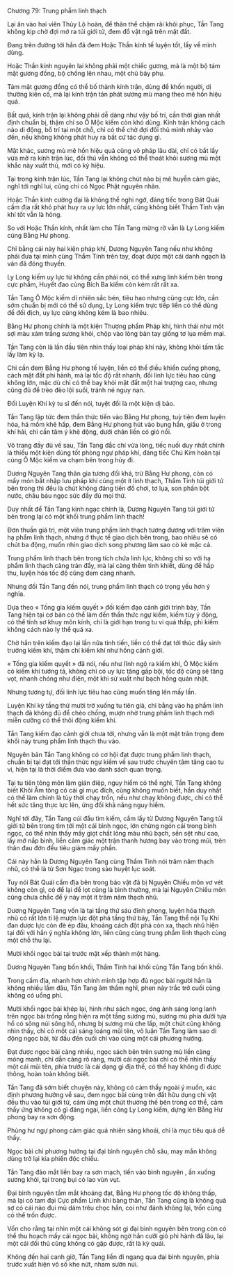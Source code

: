 




Chương 79: Trung phẩm linh thạch


Lại ăn vào hai viên Thủy Lộ hoàn, để thân thể chậm rãi khôi phục, Tần Tang không kịp chờ đợi mở ra túi giới tử, đem đồ vật ngã trên mặt đất.

Đang trên đường tới hắn đã đem Hoặc Thần kính tế luyện tốt, lấy về mình dùng.

Hoặc Thần kính nguyên lai không phải một chiếc gương, mà là một bộ tám mặt gương đồng, bộ chồng lên nhau, một chủ bảy phụ.

Tám mặt gương đồng có thể bố thành kính trận, dùng để khốn người, dị thường kiên cố, mà lại kính trận tán phát sương mù mang theo mê hồn hiệu quả.

Bất quá, kính trận lại không phải dễ dàng như vậy bố trí, cần thời gian nhất định chuẩn bị, thậm chí so Ô Mộc kiếm còn khó dùng. Kính trận không cách nào di động, bố trí tại một chỗ, chỉ có thể chờ đợi đối thủ mình nhảy vào đến, nếu không không phát huy ra bất cứ tác dụng gì.

Mặt khác, sương mù mê hồn hiệu quả cũng vô pháp lâu dài, chỉ có bắt lấy vừa mở ra kính trận lúc, đối thủ vẫn không có thể thoát khỏi sương mù một khắc này xuất thủ, mới có kỳ hiệu.

Tại trong kính trận lúc, Tần Tang lại không chút nào bị mê huyễn cảm giác, nghĩ tới nghĩ lui, cũng chỉ có Ngọc Phật nguyên nhân.

Hoặc Thần kính cường đại là không thể nghi ngờ, đáng tiếc trong Bát Quái cấm địa rất khó phát huy ra uy lực lớn nhất, cũng không biết Thẩm Tinh vận khí tốt vẫn là hỏng.

So với Hoặc Thần kính, nhất làm cho Tần Tang mừng rỡ vẫn là Ly Long kiếm cùng Bằng Hư phong.

Chỉ bằng cái này hai kiện pháp khí, Dương Nguyên Tang nếu như không phải đưa tại mình cùng Thẩm Tinh trên tay, đoạt được một cái danh ngạch là ván đã đóng thuyền.

Ly Long kiếm uy lực từ không cần phải nói, có thể xưng linh kiếm bên trong cực phẩm, Huyết đao cùng Bích Ba kiếm còn kém rất rất xa.

Tần Tang Ô Mộc kiếm dĩ nhiên sắc bén, tiêu hao nhưng cũng cực lớn, cần sớm chuẩn bị mới có thể sử dụng, Ly Long kiếm trực tiếp liền có thể dùng để đối địch, uy lực cũng không kém là bao nhiêu.

Bằng Hư phong chính là một kiện Thượng phẩm Pháp khí, hình thái như một sợi màu xám trắng sương khói, chộp vào lòng bàn tay giống tơ lụa mềm mại.

Tần Tang còn là lần đầu tiên nhìn thấy loại pháp khí này, không khỏi tấm tắc lấy làm kỳ lạ.

Chỉ cần đem Bằng Hư phong tế luyện, liền có thể điều khiển cuồng phong, cách mặt đất phi hành, mà lại tốc độ rất nhanh, đối linh lực tiêu hao cũng không lớn, mặc dù chỉ có thể bay khỏi mặt đất một hai trượng cao, nhưng cũng đủ để trèo đèo lội suối, tránh né nguy nan.

Đối Luyện Khí kỳ tu sĩ đến nói, tuyệt đối là một kiện dị bảo.

Tần Tang lập tức đem thần thức tiến vào Bằng Hư phong, tuỳ tiện đem luyện hóa, há mồm khẽ hấp, đem Bằng Hư phong hút vào bụng hắn, giấu ở trong khí hải, chỉ cần tâm ý khẽ động, dưới chân liền có gió nổi.

Võ trang đầy đủ về sau, Tần Tang đắc chí vừa lòng, tiếc nuối duy nhất chính là thiếu một kiện dùng tốt phòng ngự pháp khí, đáng tiếc Chú Kim hoàn tại cùng Ô Mộc kiếm va chạm bên trong hủy đi.

Dương Nguyên Tang thân gia tương đối khá, trừ Bằng Hư phong, còn có mấy món bất nhập lưu pháp khí cùng một ít linh thạch, Thẩm Tinh túi giới tử bên trong thì đều là chút không đáng tiền đồ chơi, tơ lụa, son phấn bột nước, châu báu ngọc sức đầy đủ mọi thứ.

Duy nhất để Tần Tang kinh ngạc chính là, Dương Nguyên Tang túi giới tử bên trong lại có một khối trung phẩm linh thạch!

Đơn thuần giá trị, một viên trung phẩm linh thạch tương đương với trăm viên hạ phẩm linh thạch, nhưng ở thực tế giao dịch bên trong, bao nhiêu sẽ có chút ba động, muốn nhìn giao dịch song phương làm sao cò kè mặc cả.

Trung phẩm linh thạch bên trong tích chứa linh lực, không chỉ so với hạ phẩm linh thạch càng tràn đầy, mà lại càng thêm tinh khiết, dùng để hấp thu, luyện hóa tốc độ cũng đem càng nhanh.

Nhưng đối Tần Tang đến nói, trung phẩm linh thạch có trọng yếu hơn ý nghĩa.

Dựa theo « Tống gia kiếm quyết » đối kiếm đạo cảnh giới trình bày, Tần Tang hiện tại cơ bản có thể làm đến thần thức ngự kiếm, kiếm tùy ý động, có thể tính sơ khuy môn kính, chỉ là giới hạn trong tu vi quá thấp, phi kiếm không cách nào ly thể quá xa.

Chờ hắn trên kiếm đạo lại lần nữa tinh tiến, liền có thể đạt tới thúc đẩy sinh trưởng kiếm khí, thậm chí kiếm khí như hồng cảnh giới.

« Tống gia kiếm quyết » đã nói, nếu như lĩnh ngộ ra kiếm khí, Ô Mộc kiếm có kiếm khí tướng tá, không chỉ có uy lực tăng gấp bội, tốc độ cũng sẽ tăng vọt, nhanh chóng như điện, một khi sử xuất như bạch hồng quán nhật.

Nhưng tương tự, đối linh lực tiêu hao cũng muốn tăng lên mấy lần.

Luyện Khí kỳ tầng thứ mười trở xuống tu tiên giả, chỉ bằng vào hạ phẩm linh thạch đã không đủ để chèo chống, mượn nhờ trung phẩm linh thạch mới miễn cưỡng có thể thôi động kiếm khí.

Tần Tang kiếm đạo cảnh giới chưa tới, nhưng vẫn là một mặt trân trọng đem khối này trung phẩm linh thạch thu vào.

Nguyên bản Tần Tang không có cơ hội đạt được trung phẩm linh thạch, chuẩn bị tại đạt tới thần thức ngự kiếm về sau trước chuyên tâm tăng cao tu vi, hiện tại là thời điểm đưa vào danh sách quan trọng.

Tại tu tiên tông môn làm gián điệp, nguy hiểm có thể nghĩ, Tần Tang không biết Khôi Âm tông có cái gì mục đích, cũng không muốn biết, hắn duy nhất có thể làm chính là tùy thời chạy trốn, nếu như chạy không được, chỉ có thể hết sức tăng thực lực lên, ứng đối khả năng nguy hiểm.

Nghĩ tới đây, Tần Tang cúi đầu tìm kiếm, cầm lấy từ Dương Nguyên Tang túi giới tử bên trong tìm tới một cái bình ngọc, lớn chừng ngón cái trong bình ngọc, có thể nhìn thấy mấy giọt chất lỏng màu nhũ bạch, sền sệt như cao, lấy mở nắp bình, liền cảm giác một trận thanh hương bay vào trong mũi, trên thân đau đớn đều tiêu giảm mấy phần.

Cái này hẳn là Dương Nguyên Tang cùng Thẩm Tinh nói trăm năm thạch nhũ, có thể là từ Sơn Ngạc trong sào huyệt lục soát.

Tuy nói Bát Quái cấm địa bên trong bảo vật đã bị Nguyên Chiếu môn vơ vét không còn gì, có để lại để lọt cũng là bình thường, mà lại Nguyên Chiếu môn cũng chưa chắc để ý này một ít trăm năm thạch nhũ.

Dương Nguyên Tang vốn là tại tầng thứ sáu đỉnh phong, luyện hóa thạch nhũ có rất lớn tỉ lệ mượn lực đột phá tầng thứ bảy, Tần Tang thể nội Tụ Khí đan dược lực còn đè ép đâu, khoảng cách đột phá còn xa, thạch nhũ hiện tại đối với hắn ý nghĩa không lớn, liền cũng cùng trung phẩm linh thạch cùng một chỗ thu lại.

Mười khối ngọc bài tại trước mặt xếp thành một hàng.

Dương Nguyên Tang bốn khối, Thẩm Tinh hai khối cùng Tần Tang bốn khối.

Trong cấm địa, nhanh hơn chính mình tập hợp đủ ngọc bài người hẳn là không nhiều lắm đâu, Tần Tang âm thầm nghĩ, phen này trắc trở cuối cùng không có uổng phí.

Mười khối ngọc bài khép lại, hình như sách ngọc, óng ánh sáng long lanh trên ngọc bài trống rỗng hiện ra một tầng sương mù, sương mù phía dưới tựa hồ có sông núi sông hồ, nhưng bị sương mù che lấp, một chút cũng không nhìn thấy, chỉ có một cái sáng loáng mũi tên, vô luận Tần Tang làm sao di động ngọc bài, từ đầu đến cuối chỉ vào cùng một cái phương hướng.

Đạt được ngọc bài càng nhiều, ngọc sách bên trên sương mù liền càng mỏng manh, chỉ dẫn càng rõ ràng, mười cái ngọc bài chỉ có thể nhìn thấy một cái mũi tên, phía trước là cái dạng gì địa thế, có thể hay không đi được thông, hoàn toàn không biết.

Tần Tang đã sớm biết chuyện này, không có cảm thấy ngoài ý muốn, xác định phương hướng về sau, đem ngọc bài cùng trên đất hữu dụng chi vật đều thu vào túi giới tử, cảm ứng một chút thương thế bên trong cơ thể, cảm thấy ứng không có gì đáng ngại, liền cõng Ly Long kiếm, dựng lên Bằng Hư phong bay ra sơn động.

Phùng hư ngự phong cảm giác quả nhiên sảng khoái, chỉ là mục tiêu quá dễ thấy.

Ngọc bài chỉ phương hướng tại đại bình nguyên chỗ sâu, may mắn không dùng trở lại kia phiến độc chiểu.

Tần Tang đảo mắt liền bay ra sơn mạch, tiến vào bình nguyên , ấn xuống sương khói, tại trong bụi cỏ lao vùn vụt.

Đại bình nguyên tầm mắt khoáng đạt, Bằng Hư phong tốc độ không thấp, mà lại có tam đại Cực phẩm Linh khí bàng thân, Tần Tang cũng là không quá sợ có cái nào đui mù dám trêu chọc hắn, coi như đánh không lại, trốn cũng có thể trốn được.

Vốn cho rằng tại nhìn một cái không sót gì đại bình nguyên bên trong còn có thể thu hoạch mấy cái ngọc bài, không ngờ hắn cưỡi gió phi hành đã lâu, lại một cái đối thủ cũng không có gặp được, rất là kỳ quái.

Không đến hai canh giờ, Tần Tang liền đi ngang qua đại bình nguyên, phía trước xuất hiện vô số khe nứt, nham sườn núi.




